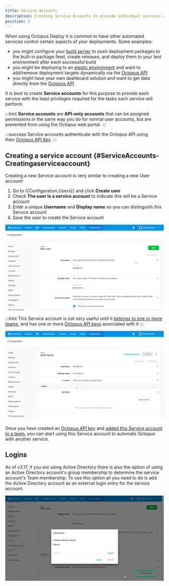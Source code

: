 ```yaml
---
title: Service Accounts
description: Creating Service Accounts to provide individual services with the least privileges required for the tasks they will perform. 
position: 2
---
```


When using Octopus Deploy it is common to have other automated services control certain aspects of your deployments. Some examples:

- you might configure your [build server](/docs/api-and-integration/index.md) to push deployment packages to the built-in package feed, create releases, and deploy them to your test environment after each successful build
- you might be deploying to an [elastic environment](https://octopus.com/blog/rfc-cloud-and-infrastructure-automation-support) and want to add/remove deployment targets dynamically via the [Octopus API](/docs/api-and-integration/octopus-rest-api.md)
- you might have your own dashboard solution and want to get data directly from the [Octopus API](/docs/api-and-integration/octopus-rest-api.md)

It is best to create **Service accounts** for this purpose to provide each service with the least privileges required for the tasks each service will perform.

:::hint
**Service accounts** are **API-only accounts** that can be assigned permissions in the same way you do for normal user accounts, but are prevented from using the Octopus web portal.
:::

:::success
Service accounts authenticate with the Octopus API using their [Octopus API Key](/docs/how-to/how-to-create-an-api-key.md).
:::

## Creating a service account {#ServiceAccounts-Creatingaserviceaccount}

Creating a new Service account is very similar to creating a new User account:

1. Go to {{Configuration,Users}} and click **Create user**
2. Check **The user is a service account** to indicate this will be a Service account
3. Enter a unique **Username** and **Display name** so you can distinguish this Service account
4. Save the user to create the Service account

![Create service account](create-service-acount.png "width=500")

:::hint
This Service account is not very useful until it [belongs to one or more teams](/docs/administration/managing-users-and-teams/index.md), and has one or more [Octopus API keys](/docs/how-to/how-to-create-an-api-key.md) associated with it
:::

![Service account API Key](service-account-apikey.png "width=500")

Once you have created an [Octopus API key](/docs/how-to/how-to-create-an-api-key.md) and [added this Service account to a team](/docs/administration/managing-users-and-teams/index.md), you can start using this Service account to automate Octopus with another service.

## Logins

As of v3.17, if you are using Active Directory there is also the option of using an Active Directory account's group membership to determine the service account's Team membership. To use this option all you need to do is add the Active Directory account as an external login entry for the service account.

![Add Active Directory login](add-adlogin.png "width=500")